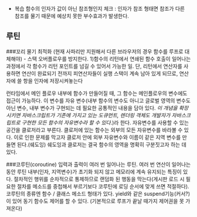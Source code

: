 * 복습
함수의 인자가 값이 아닌 참조형인지 체크
: 인자가 참조 형태면 참조가 다른 참조를 물기 때문에 예상치 못한 부수효과가 발생한다.


## 루틴

###꼬리 물기 최적화
(현재 사파리만 지원해서 다른 브라우저의 경우 함수를 루프로 대체해야) - 스택 오버플로우를 방지한다. 
1)함수의 리턴에서 연쇄된 함수 호출이 일어나는 과정에서 각 함수가 리턴 포인트를 넘길 수 있어서 가능한 일. 단, 리턴에서 연산자를 사용하면 연산이 완료되기 전까지 피연산자들이 실행 스택이 계속 남아 있게 되므로, 연산자에 쓸 항을 인자에 저장시켜놓는다

런타임에서 메인 플로우 내부에 함수가 만들어질 때, 그 함수는 메인플로우의 변수에도 접근이 가능하다. 이 변수를 자유 변수(내부 함수의 변수도 아니고 글로벌 영역의 변수도 아닌 변수, 내부 변수가 구현되는 데 필요한 공통적인 내용을 담아 있다. *이 개념을 확장시키면 자바스크립트가 기존에 가지고 있는 도큐먼트, 렌더링 객체도 개발자가 자바스크립트로 구현한 모든 함수의 자유변수라 할 수 있다*.)라 한다. 자유변수를 사용할 수 있는 공간을 클로저라고 부른다. 클로저에 있는 함수는 외부의 모든 자유변수를 바라볼 수 있다. 이로 인한 문제를 막고자 클로저 안에 외부 자유변수와 이름이 같은 지역 변수를 만들면 된다.(쉐도잉) 쉐도잉과 클로저는 결국 함수의 영역을 명확히 구분짓고자 하는 데 있다.

###코루틴(coroutine)
입력과 출력이 여러 번 일어나는 루틴. 여러 번 연산이 일어나는 동안 루틴 내부(인자, 지역변수)가 초기화 되지 않고 메모리에 계속 유지되는 특징이 있다. 절차적인 행위를 순차적으로 통제하므로 랜덤화 된 행동을 막는다(게시판 로드 시 필요한 절차를 메소드를 중첩해서 부르기보다 코루틴에 로딩 순서에 맞게 쓰면 적절하다).  코루틴의 종류엔 함수 / 클래스 메소드 형태가 있다. yield와 같은 suspend기능(커서?)이 있어 동기 함수도 제어를 할 수 있다. (기본적으로 루프가 끝날 때가지 제어권을 못 가져온다)



